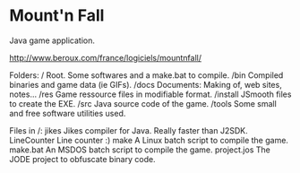 Mount'n Fall
============

Java game application.

http://www.beroux.com/france/logiciels/mountnfall/

Folders:
  /			Root. Some softwares and a make.bat to compile.
  /bin		Compiled binaries and game data (ie GIFs).
  /docs		Documents: Making of, web sites, notes...
  /res		Game ressource files in modifiable format.
  /install	JSmooth files to create the EXE.
  /src		Java source code of the game.
  /tools	Some small and free software utilities used.

Files in /:
  jikes			Jikes compiler for Java. Really faster than J2SDK.
  LineCounter	Line counter :)
  make			A Linux batch script to compile the game.
  make.bat		An MSDOS batch script to compile the game.
  project.jos	The JODE project to obfuscate binary code.
